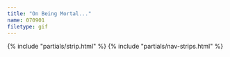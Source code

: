 ```yaml
---
title: "On Being Mortal..."
name: 070901
filetype: gif
---
```


{% include "partials/strip.html" %}
{% include "partials/nav-strips.html" %}